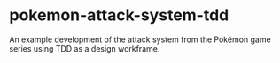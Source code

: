 # pokemon-attack-system-tdd
An example development of the attack system from the Pokémon game series using TDD as a design workframe.
